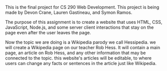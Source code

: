 This is the final project for CS 290 Web Development. This project is being made
by Devon Crane, Lauren Gastineau, and Symon Ramos.

The purpose of this assignment is to create a website that uses HTML, CSS, JavaScript,
Node.js, and some server client interactions that stay on the page even after the
user leaves the page.

 Now the topic we are doing is a Wikipedia parody we call Hessipedia. we will create a Wikipedia page on our teacher Rob Hess. It will contain a main page, an article on Rob Hess, and
 any other information that may be connected to the topic. this website's articles
 will be editable, to where users can change any facts or sentences in the article just 
 like Wikipedia.
